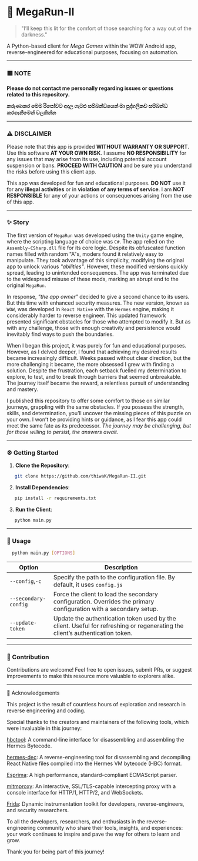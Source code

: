 # 🌌 MegaRun-II

> "I’ll keep this lit for the comfort of those searching for a way out of the darkness."

A Python-based client for _Mega Games_ within the WOW Android app, reverse-engineered for educational purposes, focusing on automation.

---
### 🟥 NOTE

**Please do not contact me personally regarding issues or questions related to this repository.**

**කරුණාකර මෙම රිපෝවට අදාල ගැටළු සම්බන්ධයෙන් මා පුද්ගලිකව සම්බන්ධ කරගැනීමෙන් වලකින්න**

---
### ⚠️ DISCLAIMER

Please note that this app is provided **WITHOUT WARRANTY OR SUPPORT**. Use this software **AT YOUR OWN RISK**. I assume **NO RESPONSIBILITY** for any issues that may arise from its use, including potential account suspension or bans.  **PROCEED WITH CAUTION** and be sure you understand the risks before using this client app.

This app was developed for fun and educational purposes. **DO NOT** use it for any **illegal activities** or in **violation of any terms of service**. I am **NOT RESPONSIBLE** for any of your actions or consequences arising from the use of this app.

---
### ✨ Story

The first version of `MegaRun` was developed using the `Unity` game engine, where the scripting language of choice was `C#`. The app relied on the `Assembly-CSharp.dll` file for its core logic. Despite its obfuscated function names filled with random "A"s, moders found it relatively easy to manipulate. They took advantage of this simplicity, modifying the original app to unlock various _"abilities"_. However, these modified versions quickly spread, leading to unintended consequences. The app was terminated due to the widespread misuse of these mods, marking an abrupt end to the original `MegaRun`.

In response, _"the app owner"_ decided to give a second chance to its users. But this time with enhanced security measures. The new version, known as `WOW`, was developed in `React Native` with the `Hermes` engine, making it considerably harder to reverse engineer. This updated framework presented significant obstacles for those who attempted to modify it. But as with any challenge, those with enough creativity and persistence would inevitably find ways to push the boundaries.

When I began this project, it was purely for fun and educational purposes. However, as I delved deeper, I found that achieving my desired results became increasingly difficult. Weeks passed without clear direction, but the more challenging it became, the more obsessed I grew with finding a solution. Despite the frustration, each setback fuelled my determination to explore, to test, and to break through barriers that seemed unbreakable. The journey itself became the reward, a relentless pursuit of understanding and mastery.

I published this repository to offer some comfort to those on similar journeys, grappling with the same obstacles. If you possess the strength, skills, and determination, you’ll uncover the missing pieces of this puzzle on your own. I won’t be providing hints or guidance, as I fear this app could meet the same fate as its predecessor. _The journey may be challenging, but for those willing to persist, the answers await_.

---
### ⚙️ Getting Started
1. **Clone the Repository**: 
```bash
   git clone https://github.com/thiwaK/MegaRun-II.git
   ```
2. **Install Dependencies**:
```bash
   pip install -r requirements.txt
   ```
3. **Run the Client**:
```bash
   python main.py
   ```
---
### 🔧 Usage

```bash
  python main.py [OPTIONS]
```

| Option               | Description                                                                                                                  |
| -------------------- | ---------------------------------------------------------------------------------------------------------------------------- |
| `--config`,`-c`      | Specify the path to the configuration file. By default, it uses `config.js`                                                  |
| `--secondary-config` | Force the client to load the secondary configuration. Overrides the primary configuration with a secondary setup.            |
| `--update-token`     | Update the authentication token used by the client. Useful for refreshing or regenerating the client’s authentication token. |

---
### 🚀 Contribution
Contributions are welcome! Feel free to open issues, submit PRs, or suggest improvements to make this resource more valuable to explorers alike.

---
🙏 Acknowledgements

This project is the result of countless hours of exploration and research in reverse engineering and coding.

Special thanks to the creators and maintainers of the following tools, which were invaluable in this journey:

[hbctool](https://github.com/cyfinoid/hbctool): A command-line interface for disassembling and assembling the Hermes Bytecode.

[hermes-dec](https://github.com/P1sec/hermes-dec): A reverse-engineering tool for disassembling and decompiling React Native files compiled into the Hermes VM bytecode (HBC) format.

[Esprima](https://github.com/jquery/esprima): A high performance, standard-compliant ECMAScript parser.

[mitmproxy](https://github.com/mitmproxy/mitmproxy): An interactive, SSL/TLS-capable intercepting proxy with a console interface for HTTP/1, HTTP/2, and WebSockets.

[Frida](https://github.com/frida/frida): Dynamic instrumentation toolkit for developers, reverse-engineers, and security researchers.


To all the developers, researchers, and enthusiasts in the reverse-engineering community who share their tools, insights, and experiences: your work continues to inspire and pave the way for others to learn and grow.

Thank you for being part of this journey!